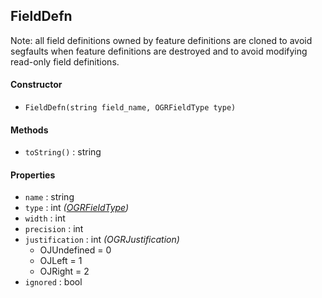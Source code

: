 ## FieldDefn

Note: all field definitions owned by feature definitions are cloned to avoid segfaults when feature definitions are destroyed and to avoid modifying read-only field definitions.

#### Constructor

- `FieldDefn(string field_name, OGRFieldType type)`

#### Methods

- `toString()` : string

#### Properties

- `name` : string
- `type` : int *([OGRFieldType](http://www.gdal.org/ogr__core_8h.html#a787194bea637faf12d61643124a7c9fc))*
- `width` : int
- `precision` : int
- `justification` : int *(OGRJustification)*
    + OJUndefined = 0
    + OJLeft = 1
    + OJRight = 2
- `ignored` : bool